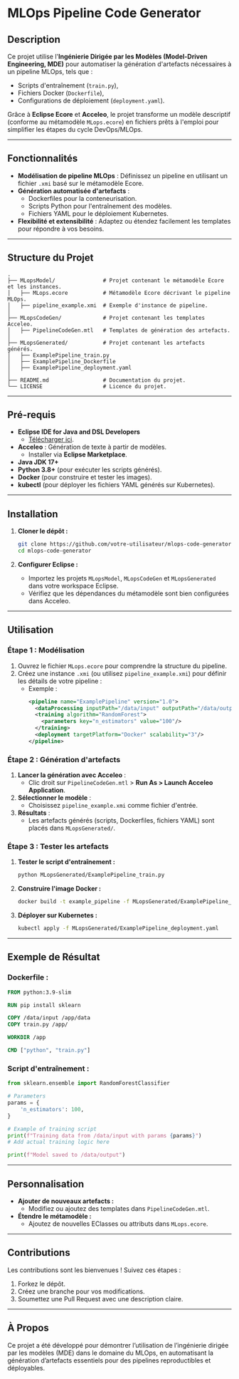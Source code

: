 
# **MLOps Pipeline Code Generator**


## **Description**

Ce projet utilise l'**Ingénierie Dirigée par les Modèles (Model-Driven Engineering, MDE)** pour automatiser la génération d'artefacts nécessaires à un pipeline MLOps, tels que :
- Scripts d'entraînement (`train.py`),
- Fichiers Docker (`Dockerfile`),
- Configurations de déploiement (`deployment.yaml`).

Grâce à **Eclipse Ecore** et **Acceleo**, le projet transforme un modèle descriptif (conforme au métamodèle `MLops.ecore`) en fichiers prêts à l'emploi pour simplifier les étapes du cycle DevOps/MLOps.

---

## **Fonctionnalités**

- **Modélisation de pipeline MLOps** : Définissez un pipeline en utilisant un fichier `.xmi` basé sur le métamodèle Ecore.
- **Génération automatisée d'artefacts** : 
  - Dockerfiles pour la conteneurisation.
  - Scripts Python pour l'entraînement des modèles.
  - Fichiers YAML pour le déploiement Kubernetes.
- **Flexibilité et extensibilité** : Adaptez ou étendez facilement les templates pour répondre à vos besoins.

---

## **Structure du Projet**

```
.
├── MLopsModel/               # Projet contenant le métamodèle Ecore et les instances.
│   ├── MLops.ecore           # Métamodèle Ecore décrivant le pipeline MLOps.
│   ├── pipeline_example.xmi  # Exemple d'instance de pipeline.
│
├── MLopsCodeGen/             # Projet contenant les templates Acceleo.
│   ├── PipelineCodeGen.mtl   # Templates de génération des artefacts.
│
├── MLopsGenerated/           # Projet contenant les artefacts générés.
│   ├── ExamplePipeline_train.py
│   ├── ExamplePipeline_Dockerfile
│   ├── ExamplePipeline_deployment.yaml
│
├── README.md                 # Documentation du projet.
└── LICENSE                   # Licence du projet.
```

---

## **Pré-requis**

- **Eclipse IDE for Java and DSL Developers**
  - [Télécharger ici](https://www.eclipse.org/downloads/).
- **Acceleo** : Génération de texte à partir de modèles.
  - Installer via **Eclipse Marketplace**.
- **Java JDK 17+**
- **Python 3.8+** (pour exécuter les scripts générés).
- **Docker** (pour construire et tester les images).
- **kubectl** (pour déployer les fichiers YAML générés sur Kubernetes).

---

## **Installation**

1. **Cloner le dépôt :**
   ```bash
   git clone https://github.com/votre-utilisateur/mlops-code-generator.git
   cd mlops-code-generator
   ```

2. **Configurer Eclipse :**
   - Importez les projets `MLopsModel`, `MLopsCodeGen` et `MLopsGenerated` dans votre workspace Eclipse.
   - Vérifiez que les dépendances du métamodèle sont bien configurées dans Acceleo.

---

## **Utilisation**

### **Étape 1 : Modélisation**
1. Ouvrez le fichier `MLops.ecore` pour comprendre la structure du pipeline.
2. Créez une instance `.xmi` (ou utilisez `pipeline_example.xmi`) pour définir les détails de votre pipeline :
   - Exemple :
     ```xml
     <pipeline name="ExamplePipeline" version="1.0">
       <dataProcessing inputPath="/data/input" outputPath="/data/output"/>
       <training algorithm="RandomForest">
         <parameters key="n_estimators" value="100"/>
       </training>
       <deployment targetPlatform="Docker" scalability="3"/>
     </pipeline>
     ```

### **Étape 2 : Génération d'artefacts**
1. **Lancer la génération avec Acceleo** :
   - Clic droit sur `PipelineCodeGen.mtl` > **Run As > Launch Acceleo Application**.
2. **Sélectionner le modèle** :
   - Choisissez `pipeline_example.xmi` comme fichier d'entrée.
3. **Résultats** :
   - Les artefacts générés (scripts, Dockerfiles, fichiers YAML) sont placés dans `MLopsGenerated/`.

### **Étape 3 : Tester les artefacts**
1. **Tester le script d'entraînement :**
   ```bash
   python MLopsGenerated/ExamplePipeline_train.py
   ```
2. **Construire l'image Docker :**
   ```bash
   docker build -t example_pipeline -f MLopsGenerated/ExamplePipeline_Dockerfile .
   ```
3. **Déployer sur Kubernetes :**
   ```bash
   kubectl apply -f MLopsGenerated/ExamplePipeline_deployment.yaml
   ```

---

## **Exemple de Résultat**

### Dockerfile :
```dockerfile
FROM python:3.9-slim

RUN pip install sklearn

COPY /data/input /app/data
COPY train.py /app/

WORKDIR /app

CMD ["python", "train.py"]
```

### Script d'entraînement :
```python
from sklearn.ensemble import RandomForestClassifier

# Parameters
params = {
    'n_estimators': 100,
}

# Example of training script
print(f"Training data from /data/input with params {params}")
# Add actual training logic here

print(f"Model saved to /data/output")
```

---

## **Personnalisation**

- **Ajouter de nouveaux artefacts :**
  - Modifiez ou ajoutez des templates dans `PipelineCodeGen.mtl`.
- **Étendre le métamodèle :**
  - Ajoutez de nouvelles EClasses ou attributs dans `MLops.ecore`.

---

## **Contributions**

Les contributions sont les bienvenues ! Suivez ces étapes :
1. Forkez le dépôt.
2. Créez une branche pour vos modifications.
3. Soumettez une Pull Request avec une description claire.


---

## **À Propos**

Ce projet a été développé pour démontrer l’utilisation de l’ingénierie dirigée par les modèles (MDE) dans le domaine du MLOps, en automatisant la génération d’artefacts essentiels pour des pipelines reproductibles et déployables.
